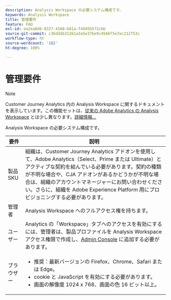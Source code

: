 ```yaml
---
description: Analysis Workspace の必要システム構成です。
keywords: Analysis Workspace
title: 管理要件
feature: FAQ
exl-id: ea2ea8d6-8327-4168-b81a-f4945b572cbb
source-git-commit: c36dddb31261a3a5e37be9c4566f5e7ec212f53c
workflow-type: ht
source-wordcount: '182'
ht-degree: 100%

---
```


# 管理要件

>[!NOTE]
>
>Customer Journey Analytics 内の Analysis Workspace に関するドキュメントを表示しています。この機能セットは、[従来の Adobe Analytics の Analysis Workspace](https://experienceleague.adobe.com/docs/analytics/analyze/analysis-workspace/home.html?lang=ja) とは少し異なります。[詳細情報...](/help/getting-started/cja-aa.md)

Analysis Workspace の必要システム構成です。

| 要件 | 説明 |
|--- |--- |
| 製品            SKU | 組織は、Customer Journey Analytics アドオンを使用して、Adobe Analytics（Select、Prime または Ultimate）とアクティブな契約を結んでいる必要があります。契約の種類が不明な場合や、CJA アドオンがあるかどうかが不明な場合は、組織のアカウントマネージャーにお問い合わせください。さらに、組織を Adobe Experience Platform 用にプロビジョニングする必要があります。 |
| 管理者 | Analysis Workspace へのフルアクセス権を持ちます。 |
| ユーザー | Analytics の「Workspace」タブへのアクセスを有効にするには、管理者は、製品プロファイルを Analysis Workspace アクセス権限で作成し、[Admin Console](https://experienceleague.adobe.com/docs/analytics/admin/admin-console/permissions/product-profile.html?lang=ja) に追加する必要があります。 |
| ブラウザー | <ul><li>推奨：最新バージョンの Firefox、Chrome、Safari または Edge。</li><li>cookie と JavaScript を有効にする必要があります。</li><li>画面の解像度 1024 x 768、画面の色 16 ビット以上。</li></ul> |
